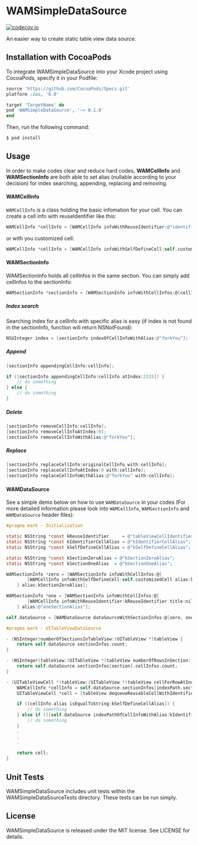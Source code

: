 # WAMSimpleDataSource

[![codecov.io](https://codecov.io/gh/WAMaker/WAMSimpleDataSource/branch/develop/graphs/badge.svg)](https://codecov.io/gh/WAMaker/WAMSimpleDataSource)


An easier way to create static table view data source.

## Installation with CocoaPods

To integrate WAMSimpleDataSource into your Xcode project using CocoaPods, specify it in your Podfile:

```ruby
source 'https://github.com/CocoaPods/Specs.git'
platform :ios, '8.0'

target 'TargetName' do
pod 'WAMSimpleDataSource', '~> 0.1.0'
end
```

Then, run the following command:

```bash
$ pod install
```

## Usage

In order to make codes clear and reduce hard codes, **WAMCellInfo** and **WAMSectionInfo** are both able to set alias (nullable according to your decision) for index searching, appending, replacing and removing.

#### WAMCellInfo

`WAMCellInfo` is a class holding the basic infomation for your cell. You can create a cell info with reuseIdentifier like this:

```objective-c
WAMCellInfo *cellInfo = [WAMCellInfo infoWithReuseIdentifier:@"identifier" title:nil detail:nil alias:@"infoWithReuseIdentifier"];
```

or with you customized cell:

```objective-c
WAMCellInfo *cellInfo = [WAMCellInfo infoWithSelfDefineCell:self.customizedCell alias:@"infoWithSelfDefineCell"];
```

#### WAMSectionInfo

WAMSectionInfo holds all cellInfos in the same section. You can simply add cellInfos to the sectionInfo:

```objective-c
WAMSectionInfo *sectionInfo = [WAMSectionInfo infoWithCellInfos:@[cellInfoZero, cellInfoOne] alias:@"sectionAlias"];
```

##### Index search

Searching index for a cellInfo with specific alias is easy (if index is not found in the sectionInfo, function will return NSNotFound):

```objective-c
NSUInteger index = [sectionInfo indexOfCellInfoWithAlias:@"forkYou"];
```

##### Append

```objective-c
[sectionInfo appendingCellInfo:cellInfo];

if ([sectionInfo appendingCellInfo:cellInfo atIndex:2333]) {
    // do something
} else {
    // do something
}
```

##### Delete

```objective-c
[sectionInfo removeCellInfo:cellInfo];
[sectionInfo removeCellInfoAtIndex:0];
[sectionInfo removeCellInfoWithAlias:@"forkYou"];
```

##### Replace

```objective-c
[sectionInfo replaceCellInfo:originalCellInfo with:cellInfo];
[sectionInfo replaceCellInfoAtIndex:0 with:cellInfo];
[sectionInfo replaceCellInfoWithAlias:@"forkYou" with:cellInfo];
```

#### WAMDataSource

See a simple demo below on how to use `WAMDataSource` in your codes (For more detailed information please look into `WAMCellInfo`, `WAMSectionInfo` and `WAMDataSource` header files):

```objective-c
#pragma mark - Initialization

static NSString *const kReuseIdentifier     = @"tableViewCellIdentifier";
static NSString *const kIdentifierCellAlias = @"kIdentifierCellAlias";
static NSString *const kSelfDefineCellAlias = @"kSelfDefineCellAlias";

static NSString *const kSectionZeroAlias = @"kSectionZeroAlias";
static NSString *const kSectionOneAlias  = @"kSectionOneAlias";

WAMSectionInfo *zero = [WAMSectionInfo infoWithCellInfos:@[
        [WAMCellInfo infoWithSelfDefineCell:self.customizedCell alias:kSelfDefineCellAlias]
    ] alias:kSectionZeroAlias];

WAMSectionInfo *one = [WAMSectionInfo infoWithCellInfos:@[
        [WAMCellInfo infoWithReuseIdentifier:kReuseIdentifier title:nil detail:nil alias:kIdentifierCellAlias]
    ] alias:@"oneSectionAlias"];

self.dataSource = [WAMDataSource dataSourceWithSectionInfos:@[zero, one]];

#pragma mark - UITableViewDataSource

- (NSInteger)numberOfSectionsInTableView:(UITableView *)tableView {
    return self.dataSource.sectionInfos.count;
}

- (NSInteger)tableView:(UITableView *)tableView numberOfRowsInSection:(NSInteger)section {
    return self.dataSource.sectionInfos[section].cellInfos.count;
}

- (UITableViewCell *)tableView:(UITableView *)tableView cellForRowAtIndexPath:(NSIndexPath *)indexPath {
    WAMCellInfo *cellInfo = self.dataSource.sectionInfos[indexPath.section].cellInfos[indexPath.row];
    UITableViewCell *cell = [tableView dequeueReusableCellWithIdentifier:cellInfo.identifier forIndexPath:indexPath];

    if ([cellInfo.alias isEqualToString:kSelfDefineCellAlias]) {
        // do something
    } else if ([[self.dataSource indexPathOfCellInfoWithAlias:kIdentifierCellAlias] isEqual:indexPath]) {
        // do something
    }
    .
    .
    .

    return cell;
}

```

## Unit Tests

WAMSimpleDataSource includes unit tests within the WAMSimpleDataSourceTests directory. These tests can be run simply.

## License

WAMSimpleDataSource is released under the MIT license. See LICENSE for details.
